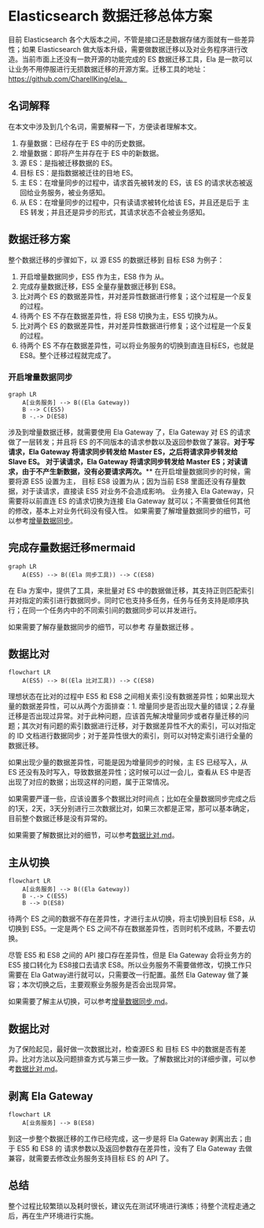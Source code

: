 # Elasticsearch 数据迁移总体方案

目前 Elasticsearch 各个大版本之间，不管是接口还是数据存储方面就有一些差异性；如果 Elasticsearch 做大版本升级，需要做数据迁移以及对业务程序进行改造。当前市面上还没有一款开源的功能完成的 ES 数据迁移工具，Ela 是一款可以让业务不用停服进行无损数据迁移的开源方案。迁移工具的地址：https://github.com/CharellKing/ela。

## 名词解释

在本文中涉及到几个名词，需要解释一下，方便读者理解本文。

1. 存量数据：已经存在于 ES 中的历史数据。
2. 增量数据：即将产生并存在于 ES 中的新数据。
3. 源 ES：是指被迁移数据的 ES。
4. 目标 ES：是指数据被迁往的目地 ES。
5. 主 ES：在增量同步的过程中，请求首先被转发的 ES，该 ES 的请求状态被返回给业务服务，被业务感知。
6. 从 ES：在增量同步的过程中，只有读请求被转化给该 ES，并且还是后于 主 ES 转发；并且还是异步的形式，其请求状态不会被业务感知。

## 数据迁移方案

整个数据迁移的步骤如下，以 源 ES5 的数据迁移到 目标 ES8 为例子：

1. 开启增量数据同步，ES5 作为主，ES8 作为 从。
2. 完成存量数据迁移，ES5 全量存量数据迁移到 ES8。
3. 比对两个 ES 的数据差异性，并对差异性数据进行修复；这个过程是一个反复的过程。
4. 待两个 ES 不存在数据差异性，将 ES8 切换为主，ES5 切换为从。
5. 比对两个 ES 的数据差异性，并对差异性数据进行修复；这个过程是一个反复的过程。
6. 待两个 ES 不存在数据差异性，可以将业务服务的切换到直连目标ES，也就是 ES8。整个迁移过程就完成了。

### 开启增量数据同步

```mermaid
graph LR
    A[业务服务] --> B((Ela Gateway))
    B --> C(ES5)
    B -.-> D(ES8)
```

涉及到增量数据迁移，就需要使用 Ela Gateway 了，Ela Gateway 对 ES 的请求做了一层转发；并且将 ES 的不同版本的请求参数以及返回参数做了兼容。**对于写请求，Ela Gateway 将请求同步转发给 Master ES，之后将请求异步转发给 Slave ES。** **对于读请求，Ela Gateway 将请求同步转发给 Master ES；对读请求，由于不产生新数据，没有必要请求两次。**** 在开启增量数据同步的时候，需要将源 ES5 设置为主， 目标 ES8 设置为从；因为当前 ES8 里面还没有存量数据，对于读请求，直接读 ES5 对业务不会造成影响。
业务接入 Ela Gateway，只需要将以前直连 ES 的请求切换为连接 Ela Gateway 就可以；不需要做任何其他的修改，基本上对业务代码没有侵入性。
如果需要了解增量数据同步的细节，可以参考[增量数据同步](02-%E5%A2%9E%E9%87%8F%E6%95%B0%E6%8D%AE%E5%90%8C%E6%AD%A5.md)。

## 完成存量数据迁移mermaid

```mermaid
graph LR
    A(ES5) --> B((Ela 同步工具)) --> C(ES8)
```

在 Ela 方案中，提供了工具，来批量对 ES 中的数据做迁移，其支持正则匹配索引并对指定的索引进行数据同步。同时它也支持多任务，任务与任务支持是顺序执行；在同一个任务内中的不同索引间的数据同步可以并发进行。

如果需要了解存量数据同步的细节，可以参考 存量数据迁移 。

## 数据比对

```mermaid
flowchart LR
    A(ES5) --> B((Ela 比对工具)) --> C(ES8)
```

理想状态在比对的过程中 ES5 和 ES8 之间相关索引没有数据差异性；如果出现大量的数据差异性，可以从两个方面排查：1. 增量同步是否出现大量的错误；2.存量迁移是否出现过异常。对于此种问题，应该首先解决增量同步或者存量迁移的问题；其次对有问题的索引数据进行迁移，对于数据差异性不大的索引，可以对指定的 ID 文档进行数据同步；对于差异性很大的索引，则可以对特定索引进行全量的数据迁移。

如果出现少量的数据差异性，可能是因为增量同步的时候，主 ES 已经写入，从 ES 还没有及时写入，导致数据差异性；这时候可以过一会儿，查看从 ES 中是否出现了对应的数据；出现这样的问题，属于正常情况。

如果需要严谨一些，应该设置多个数据比对时间点；比如在全量数据同步完成之后的1天，2天，3天分别进行三次数据比对，如果三次都是正常，那可以基本确定，目前整个数据迁移是没有异常的。

如果需要了解数据比对的细节，可以参考[数据比对.md](04-%E6%95%B0%E6%8D%AE%E6%AF%94%E5%AF%B9.md)。 

## 主从切换

```mermaid
flowchart LR
    A[业务服务] --> B((Ela Gateway))
    B -.-> C(ES5)
    B --> D(ES8)
```

待两个 ES 之间的数据不存在差异性，才进行主从切换，将主切换到目标 ES8，从切换到 ES5。一定是两个 ES 之间不存在数据差异性，否则时机不成熟，不要去切换。

尽管 ES5 和 ES8 之间的 API 接口存在差异性，但是 Ela Gateway 会将业务方的 ES5 接口转化为 ES8接口去请求 ES8。所以业务服务不需要做修改，切换工作只需要在 Ela Gatway进行就可以，只需要改一行配置。虽然 Ela Gateway 做了兼容；本次切换之后，主要观察业务服务是否会出现异常。

如果需要了解主从切换，可以参考[增量数据同步.md](02-%E5%A2%9E%E9%87%8F%E6%95%B0%E6%8D%AE%E5%90%8C%E6%AD%A5.md)。

## 数据比对

为了保险起见，最好做一次数据比对，检查源ES 和 目标 ES 中的数据是否有差异。比对方法以及问题排查方式与第三步一致。了解数据比对的详细步骤，可以参考[数据比对.md](04-%E6%95%B0%E6%8D%AE%E6%AF%94%E5%AF%B9.md)。

## 剥离 Ela Gateway

```mermaid
flowchart LR
    A[业务服务] --> B(ES8)
```

到这一步整个数据迁移的工作已经完成，这一步是将 Ela Gateway 剥离出去；由于 ES5 和 ES8 的 请求参数以及返回参数存在差异性，没有了 Ela Gateway 去做兼容，就需要去修改业务服务支持目标 ES 的 API 了。

## 总结

整个过程比较繁琐以及耗时很长，建议先在测试环境进行演练；待整个流程走通之后，再在生产环境进行实施。
